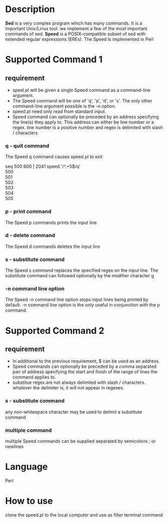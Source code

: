 # Description
**Sed** is a very complex program which has many commands. It is a important Unix/Linux tool. we implement a few of the most important commands of sed. **Speed** is a POSIX-compatible subset of sed with extended regular expressions (EREs). The Speed is implemented in Perl

# Supported Command 1
## requirement
* speel.pl will be given a single Speed command as a command-line argument. 
* The Speed command will be one of 'q', 'p', 'd', or 's'. The only other command-line argument possible is the -n option. 
* speed.pl need only read from standard input. 
* Speed command can optionally be preceded by an address specifying the line(s) they apply to. This address can either be line number or a regex. line number is a positive number and regex is delimited with slash / characters

### q - quit command
The Speed q command causes speed.pl to exit

seq 500 600 | 2041 speed '/^.+5$/q'  
500  
501  
502  
503  
504  
505  

### p - print command
The Speed p commands prints the input line

### d - delete command
The Speed d commands deletes the input line

### s - substitute command
The Speed s command replaces the specified regex on the input line. The substitute command can followed optionally by the modifier character g

### -n command line option
The Speed -n command line option stops input lines being printed by default. -n command line option is the only useful in conjunction with the p command.

# Supported Command 2
## requirement
* In additional to the previous requirement, $ can be used as an address. 
* Speed commands can optionally be preceded by a comma separated pair of address specifying the start and finish of the range of lines the command applies to. 
* substitue regex are not always delimited with slash / characters. whatever the delimiter is, it will not appear in regexes.

### s - substitute command
any non-whitespace character may be used to delimit a substitute command

### multiple command
multiple Speed commands can be supplied separated by semicolons ; or newlines

# Language
Perl

# How to use
clone the speed.pl to the local computer and use as filter terminal command 

